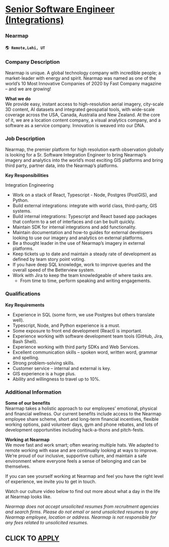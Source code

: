 # [Senior Software Engineer (Integrations)](https://www.remotewlb.com/apply/senior-software-engineer-integrations-111481)  
### Nearmap  
#### `🌎 Remote,Lehi, UT`  

### **Company Description**

Nearmap is unique. A global technology company with incredible people; a market-leader with energy and spirit. Nearmap was named as one of the world’s 10 Most Innovative Companies of 2020 by Fast Company magazine – and we are growing!  
  
**What we do**  
We provide easy, instant access to high-resolution aerial imagery, city-scale 3D content, AI datasets and integrated geospatial tools, with wide-scale coverage across the USA, Canada, Australia and New Zealand. At the core of it, we are a location content company, a visual analytics company, and a software as a service company. Innovation is weaved into our DNA.

###  **Job Description**

Nearmap, the premier platform for high resolution earth observation globally is looking for a Sr. Software Integration Engineer to bring Nearmap’s imagery and analytics into the world’s most exciting GIS platforms and bring third party, partner data, into the Nearmap’s platforms.

**Key Responsibilities**

Integration Engineering

  * Work on a stack of React, Typescript - Node, Postgres (PostGIS), and Python.
  * Build external integrations: integrate with world class, third-party, GIS systems.
  * Build internal integrations: Typescript and React based app packages that conform to a set of interfaces and can be built quickly.
  * Maintain SDK for internal integrations and add functionality.
  * Maintain documentation and how-to guides for external developers looking to use our imagery and analytics on external platforms.
  * Be a thought leader in the use of Nearmap’s imagery in external platforms.
  * Keep tickets up to date and maintain a steady rate of development as defined by team story point voting.
  * If you have deep SQL knowledge, work to improve queries and the overall speed of the Betterview system.
  * Work with Jira to keep the team knowledgeable of where tasks are.
    * From time to time, perform speaking and writing engagements. 

### **Qualifications**

 **Key Requirements**

  * Experience in SQL (some form, we use Postgres but others translate well).
  * Typescript, Node, and Python experience is a must.
  * Some exposure to front end development (React) is important.
  * Experience working with software development team tools (GitHub, Jira, Bash Shell).
  * Experience working with third party SDKs and Web Services.
  * Excellent communication skills – spoken word, written word, grammar and spelling.
  * Strong problem-solving skills. 
  * Customer service – internal and external is key.
  * GIS experience is a huge plus.
  * Ability and willingness to travel up to 10%. 

### **Additional Information**

 **Some of our benefits**  
Nearmap takes a holistic approach to our employees’ emotional, physical and financial wellness. Our current benefits include access to the Nearmap employee share scheme, short and long-term financial incentives, flexible working options, paid volunteer days, gym and phone rebates, and lots of development opportunities including hack-a-thons and pitch-fests.  
  
**Working at Nearmap**  
We move fast and work smart; often wearing multiple hats. We adapted to remote working with ease and are continually looking at ways to improve. We’re proud of our inclusive, supportive culture, and maintain a safe environment where everyone feels a sense of belonging and can be themselves.  
  
If you can see yourself working at Nearmap and feel you have the right level of experience, we invite you to get in touch.  
  
Watch our culture video below to find out more about what a day in the life at Nearmap looks like.  
  
_Nearmap does not accept unsolicited resumes from recruitment agencies and search firms. Please do not email or send unsolicited resumes to any Nearmap employee, location or address. Nearmap is not responsible for any fees related to unsolicited resumes._

  
## CLICK TO [APPLY](https://www.remotewlb.com/apply/senior-software-engineer-integrations-111481)

